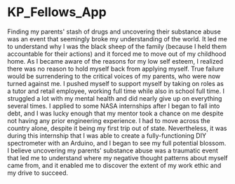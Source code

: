 # KP_Fellows_App

Finding my parents' stash of drugs and uncovering their substance abuse was an event that seemingly broke my understanding of the world. It led me to understand why I was the black sheep of the family (because I held them accountable for their actions) and it forced me to move out of my childhood home. As I became aware of the reasons for my low self esteem, I realized there was no reason to hold myself back from applying myself. True failure would be surrendering to the critical voices of my parents, who were now turned against me. I pushed myself to support myself by taking on roles as a tutor and retail employee, working full time while also in school full time. I struggled a lot with my mental health and did nearly give up on everything several times. I applied to some NASA internships after I began to fall into debt, and I was lucky enough that my mentor took a chance on me despite not having any prior engineering experience. I had to move across the country alone, despite it being my first trip out of state. Nevertheless, it was during this internship that I was able to create a fully-functioning DIY spectrometer with an Arduino, and I began to see my full potential blossom. I believe uncovering my parents' substance abuse was a traumatic event that led me to understand where my negative thought patterns about myself came from, and it enabled me to discover the extent of my work ethic and my drive to succeed.
